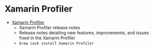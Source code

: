 # Xamarin Profiler
- [Xamarin Profiler](https://developer.xamarin.com/releases/profiler/)
  -  Xamarin Profiler release notes
  - Release notes detailing new features, improvements, and issues fixed in the Xamarin Profiler
  - `brew cask install Xamarin Profiler`

